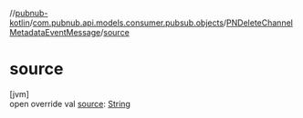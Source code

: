 //[pubnub-kotlin](../../../index.md)/[com.pubnub.api.models.consumer.pubsub.objects](../index.md)/[PNDeleteChannelMetadataEventMessage](index.md)/[source](source.md)

# source

[jvm]\
open override val [source](source.md): [String](https://kotlinlang.org/api/latest/jvm/stdlib/kotlin/-string/index.html)
